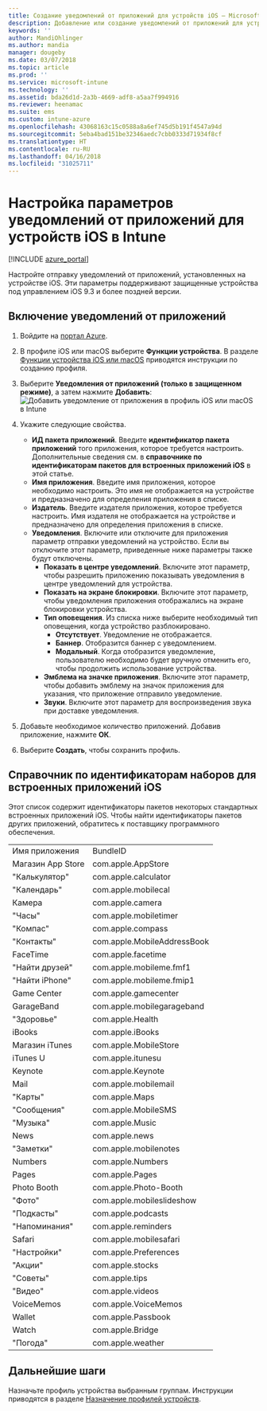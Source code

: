 ```yaml
---
title: Создание уведомлений от приложений для устройств iOS — Microsoft Intune — Azure | Документы Майкрософт
description: Добавление или создание уведомлений от приложений для устройств iOS в Microsoft Intune. Выберите, какие приложения будут отправлять уведомления, настройте параметры уведомлений на экране блокировки, включите звук, выберите тип оповещения и добавьте индикатор событий.
keywords: ''
author: MandiOhlinger
ms.author: mandia
manager: dougeby
ms.date: 03/07/2018
ms.topic: article
ms.prod: ''
ms.service: microsoft-intune
ms.technology: ''
ms.assetid: bda26d1d-2a3b-4669-adf8-a5aa7f994916
ms.reviewer: heenamac
ms.suite: ems
ms.custom: intune-azure
ms.openlocfilehash: 43068163c15c0588a8a6ef745d5b191f4547a94d
ms.sourcegitcommit: 5eba4bad151be32346aedc7cbb0333d71934f8cf
ms.translationtype: HT
ms.contentlocale: ru-RU
ms.lasthandoff: 04/16/2018
ms.locfileid: "31025711"
---
```

# <a name="configure-app-notifications-settings-on-ios-devices-in-intune"></a>Настройка параметров уведомлений от приложений для устройств iOS в Intune

[!INCLUDE [azure_portal](./includes/azure_portal.md)]

Настройте отправку уведомлений от приложений, установленных на устройстве iOS. Эти параметры поддерживают защищенные устройства под управлением iOS 9.3 и более поздней версии.

## <a name="add-the-app-notification"></a>Включение уведомлений от приложений

1. Войдите на [портал Azure](https://portal.azure.com).
2. В профиле iOS или macOS выберите **Функции устройства**. В разделе [Функции устройства iOS или macOS](device-features-configure.md) приводятся инструкции по созданию профиля.
3. Выберите **Уведомления от приложений (только в защищенном режиме)**, а затем нажмите **Добавить**: ![Добавить уведомление от приложения в профиль iOS или macOS в Intune](./media/ios-macos-app-notifications.png)
4. Укажите следующие свойства.

   - **ИД пакета приложений**. Введите **идентификатор пакета приложений** того приложения, которое требуется настроить. Дополнительные сведения см. в **справочнике по идентификаторам пакетов для встроенных приложений iOS** в этой статье.
   - **Имя приложения**. Введите имя приложения, которое необходимо настроить. Это имя не отображается на устройстве и предназначено для определения приложения в списке.
   - **Издатель**. Введите издателя приложения, которое требуется настроить. Имя издателя не отображается на устройстве и предназначено для определения приложения в списке.
   - **Уведомления**. Включите или отключите для приложения параметр отправки уведомлений на устройство. Если вы отключите этот параметр, приведенные ниже параметры также будут отключены.
     - **Показать в центре уведомлений**. Включите этот параметр, чтобы разрешить приложению показывать уведомления в центре уведомлений для устройства.
     - **Показать на экране блокировки**. Включите этот параметр, чтобы уведомления приложения отображались на экране блокировки устройства.
     - **Тип оповещения**. Из списка ниже выберите необходимый тип оповещения, когда устройство разблокировано.
       - **Отсутствует**. Уведомление не отображается.
       - **Баннер**. Отобразится баннер с уведомлением.
       - **Модальный**. Когда отобразится уведомление, пользователю необходимо будет вручную отменить его, чтобы продолжить использование устройства.
     - **Эмблема на значке приложения**. Включите этот параметр, чтобы добавить эмблему на значок приложения для указания, что приложение отправило уведомление.
     - **Звуки**. Включите этот параметр для воспроизведения звука при доставке уведомления.

5. Добавьте необходимое количество приложений. Добавив приложение, нажмите **ОК**.
6. Выберите **Создать**, чтобы сохранить профиль.

## <a name="bundle-id-reference-for-built-in-ios-apps"></a>Справочник по идентификаторам наборов для встроенных приложений iOS

Этот список содержит идентификаторы пакетов некоторых стандартных встроенных приложений iOS. Чтобы найти идентификаторы пакетов других приложений, обратитесь к поставщику программного обеспечения.

|||
|-|-|
|Имя приложения|BundleID|
|Магазин App Store|com.apple.AppStore|
|"Калькулятор"|com.apple.calculator|
|"Календарь"|com.apple.mobilecal|
|Камера|com.apple.camera|
|"Часы"|com.apple.mobiletimer|
|"Компас"|com.apple.compass|
|"Контакты"|com.apple.MobileAddressBook|
|FaceTime|com.apple.facetime|
|"Найти друзей"|com.apple.mobileme.fmf1|
|"Найти iPhone"|com.apple.mobileme.fmip1|
|Game Center|com.apple.gamecenter|
|GarageBand|com.apple.mobilegarageband|
|"Здоровье"|com.apple.Health|
|iBooks|com.apple.iBooks|
|Магазин iTunes|com.apple.MobileStore|
|iTunes U|com.apple.itunesu|
|Keynote|com.apple.Keynote|
|Mail|com.apple.mobilemail|
|"Карты"|com.apple.Maps|
|"Сообщения"|com.apple.MobileSMS|
|"Музыка"|com.apple.Music|
|News|com.apple.news|
|"Заметки"|com.apple.mobilenotes|
|Numbers|com.apple.Numbers|
|Pages|com.apple.Pages|
|Photo Booth|com.apple.Photo-Booth|
|"Фото"|com.apple.mobileslideshow|
|"Подкасты"|com.apple.podcasts|
|"Напоминания"|com.apple.reminders|
|Safari|com.apple.mobilesafari|
|"Настройки"|com.apple.Preferences|
|"Акции"|com.apple.stocks|
|"Советы"|com.apple.tips|
|"Видео"|com.apple.videos|
|VoiceMemos|com.apple.VoiceMemos|
|Wallet|com.apple.Passbook|
|Watch|com.apple.Bridge|
|"Погода"|com.apple.weather|

## <a name="next-steps"></a>Дальнейшие шаги

Назначьте профиль устройства выбранным группам. Инструкции приводятся в разделе [Назначение профилей устройств](device-profile-assign.md).